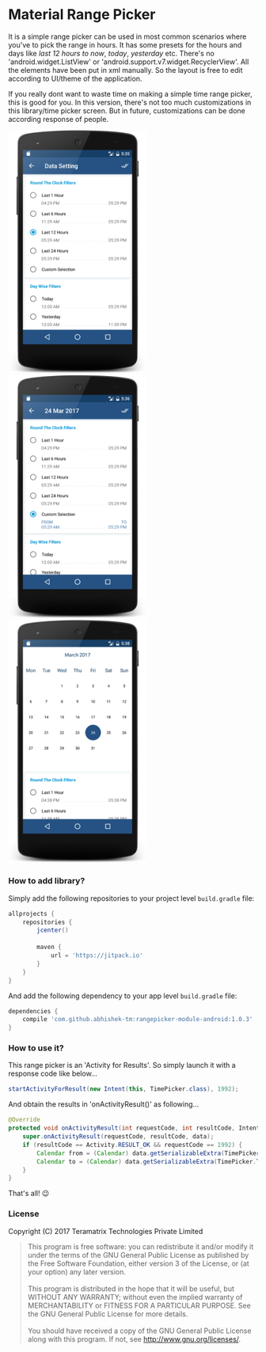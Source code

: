 # Material Range Picker
It is a simple range picker can be used in most common scenarios where you've to pick the range in hours. It has some presets for the hours and days like _last 12 hours to now_, _today_, _yesterday_ etc. There's no 'android.widget.ListView' or 'android.support.v7.widget.RecyclerView'. All the elements have been put in xml manually. So the layout is free to edit according to UI/theme of the application.

If you really dont want to waste time on making a simple time range picker, this is good for you. In this version, there's not too much customizations in this library/time picker screen. But in future, customizations can be done according response of people.
<div>
<img src="https://github.com/abhishek-tm/rangepicker-module-android/blob/master/wiki/preset.png" width="280" alt="Presets"/>
<img src="https://github.com/abhishek-tm/rangepicker-module-android/blob/master/wiki/custom.png" width="280" alt="Custom Time Selection"/>
<img src="https://github.com/abhishek-tm/rangepicker-module-android/blob/master/wiki/calendar.png" width="280" alt="Custom Date Selection"/>
</div>


### How to add library?

Simply add the following repositories to your project level `build.gradle` file:

```groovy
allprojects {
    repositories {
        jcenter()

        maven {
            url = 'https://jitpack.io'
        }
    }
}
```

And add the following dependency to your app level `build.gradle` file:
```groovy
dependencies {
    compile 'com.github.abhishek-tm:rangepicker-module-android:1.0.3'
}
```

### How to use it?
This range picker is an 'Activity for Results'. So simply launch it with a response code like below...

```java
startActivityForResult(new Intent(this, TimePicker.class), 1992);
```
And obtain the results in 'onActivityResult()' as following...

```java
@Override
protected void onActivityResult(int requestCode, int resultCode, Intent data) {
    super.onActivityResult(requestCode, resultCode, data);
    if (resultCode == Activity.RESULT_OK && requestCode == 1992) {
        Calendar from = (Calendar) data.getSerializableExtra(TimePicker.FROM);
        Calendar to = (Calendar) data.getSerializableExtra(TimePicker.TO);
    }
}
```
That's all! :wink:

### License
Copyright (C) 2017  Teramatrix Technologies Private Limited

> This program is free software: you can redistribute it and/or modify it under the terms of the GNU General Public License as published by the Free Software Foundation, either version 3 of the License, or (at your option) any later version.<br/><br/>
> This program is distributed in the hope that it will be useful, but WITHOUT ANY WARRANTY; without even the implied warranty of MERCHANTABILITY or FITNESS FOR A PARTICULAR PURPOSE.  See the GNU General Public License for more details.<br/><br/>
> You should have received a copy of the GNU General Public License along with this program.  If not, see <http://www.gnu.org/licenses/>.
